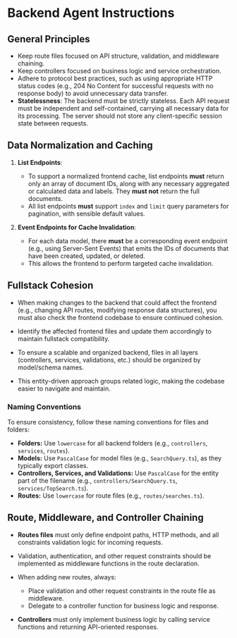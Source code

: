# Backend Agent Instructions

## General Principles

- Keep route files focused on API structure, validation, and middleware chaining.
- Keep controllers focused on business logic and service orchestration.
- Adhere to protocol best practices, such as using appropriate HTTP status codes (e.g., 204 No Content for successful requests with no response body) to avoid unnecessary data transfer.
- **Statelessness**: The backend must be strictly stateless. Each API request must be independent and self-contained, carrying all necessary data for its processing. The server should not store any client-specific session state between requests.

## Data Normalization and Caching

1.  **List Endpoints**:
    -   To support a normalized frontend cache, list endpoints **must** return only an array of document IDs, along with any necessary aggregated or calculated data and labels. They **must not** return the full documents.
    -   All list endpoints **must** support `index` and `limit` query parameters for pagination, with sensible default values.

2.  **Event Endpoints for Cache Invalidation**:
    -   For each data model, there **must** be a corresponding event endpoint (e.g., using Server-Sent Events) that emits the IDs of documents that have been created, updated, or deleted.
    -   This allows the frontend to perform targeted cache invalidation.

## Fullstack Cohesion

- When making changes to the backend that could affect the frontend (e.g., changing API routes, modifying response data structures), you must also check the frontend codebase to ensure continued cohesion.
- Identify the affected frontend files and update them accordingly to maintain fullstack compatibility.

- To ensure a scalable and organized backend, files in all layers (controllers, services, validations, etc.) should be organized by model/schema names.
- This entity-driven approach groups related logic, making the codebase easier to navigate and maintain.

### Naming Conventions

To ensure consistency, follow these naming conventions for files and folders:

-   **Folders:** Use `lowercase` for all backend folders (e.g., `controllers`, `services`, `routes`).
-   **Models:** Use `PascalCase` for model files (e.g., `SearchQuery.ts`), as they typically export classes.
-   **Controllers, Services, and Validations:** Use `PascalCase` for the entity part of the filename (e.g., `controllers/SearchQuery.ts`, `services/TopSearch.ts`).
-   **Routes:** Use `lowercase` for route files (e.g., `routes/searches.ts`).

## Route, Middleware, and Controller Chaining

- **Routes files** must only define endpoint paths, HTTP methods, and all constraints validation logic for incoming requests.
- Validation, authentication, and other request constraints should be implemented as middleware functions in the route declaration.

- When adding new routes, always:

  - Place validation and other request constraints in the route file as middleware.
  - Delegate to a controller function for business logic and response.

- **Controllers** must only implement business logic by calling service functions and returning API-oriented responses.
